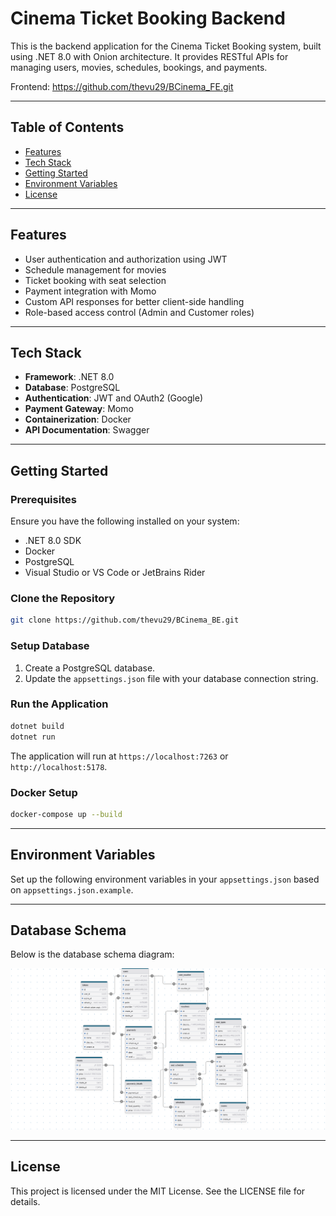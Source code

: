 # Cinema Ticket Booking Backend

This is the backend application for the Cinema Ticket Booking system, built using .NET 8.0 with Onion architecture. It provides RESTful APIs for managing users, movies, schedules, bookings, and payments.

Frontend: https://github.com/thevu29/BCinema_FE.git

---

## Table of Contents
- [Features](#features)
- [Tech Stack](#tech-stack)
- [Getting Started](#getting-started)
- [Environment Variables](#environment-variables)
- [License](#license)

---

## Features
- User authentication and authorization using JWT
- Schedule management for movies
- Ticket booking with seat selection
- Payment integration with Momo
- Custom API responses for better client-side handling
- Role-based access control (Admin and Customer roles)

---

## Tech Stack
- **Framework**: .NET 8.0
- **Database**: PostgreSQL
- **Authentication**: JWT and OAuth2 (Google)
- **Payment Gateway**: Momo
- **Containerization**: Docker
- **API Documentation**: Swagger

---

## Getting Started

### Prerequisites
Ensure you have the following installed on your system:
- .NET 8.0 SDK
- Docker
- PostgreSQL
- Visual Studio or VS Code or JetBrains Rider

### Clone the Repository
```bash
git clone https://github.com/thevu29/BCinema_BE.git
```

### Setup Database
1. Create a PostgreSQL database.
2. Update the `appsettings.json` file with your database connection string.

### Run the Application
```bash
dotnet build
dotnet run
```
The application will run at `https://localhost:7263` or `http://localhost:5178`.

### Docker Setup
 ```bash
docker-compose up --build
```

---

## Environment Variables
Set up the following environment variables in your `appsettings.json` based on `appsettings.json.example`.

---

## Database Schema
Below is the database schema diagram:

![Database Schema](/docs/database_diagram.png)

---

## License
This project is licensed under the MIT License. See the LICENSE file for details.
